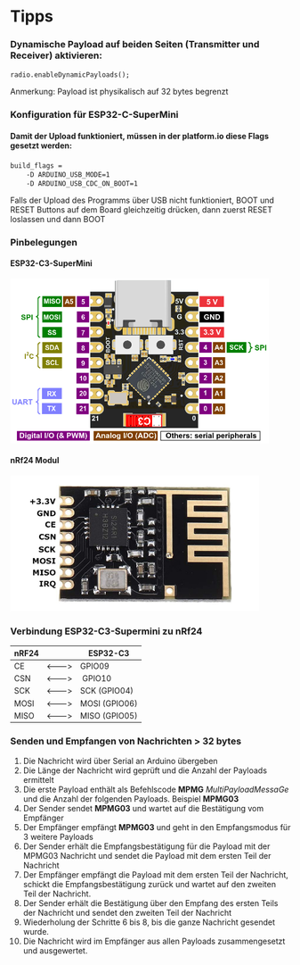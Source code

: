 # Tipps

### Dynamische Payload auf beiden Seiten (Transmitter und Receiver) aktivieren:

    radio.enableDynamicPayloads();

Anmerkung: Payload ist physikalisch auf 32 bytes begrenzt

### Konfiguration für ESP32-C-SuperMini

#### Damit der Upload funktioniert, müssen in der platform.io diese Flags gesetzt werden:

    build_flags =
        -D ARDUINO_USB_MODE=1
        -D ARDUINO_USB_CDC_ON_BOOT=1

Falls der Upload des Programms über USB nicht funktioniert, BOOT und RESET Buttons auf dem Board gleichzeitig drücken, dann zuerst RESET loslassen und dann BOOT

### Pinbelegungen

#### ESP32-C3-SuperMini

<img src="esp32_c3_supermini_pinout_top_big_logo.png" width="465" height="295" />

#### nRf24 Modul

<img src="NRF24-SMD-PINOUT.jpg" width="447" height="243" />

### Verbindung ESP32-C3-Supermini zu nRf24

| nRF24 |       | ESP32-C3      |
| ----- | ----- | ------------- |
| CE    | <---> | GPIO09        |
| CSN   | <---> |  GPIO10       |
| SCK   | <---> | SCK (GPIO04)  |
| MOSI  | <---> | MOSI (GPIO06) |
| MISO  | <---> | MISO (GPIO05) |

### Senden und Empfangen von Nachrichten > 32 bytes

1. Die Nachricht wird über Serial an Arduino übergeben
2. Die Länge der Nachricht wird geprüft und die Anzahl der Payloads ermittelt
3. Die erste Payload enthält als Befehlscode **MPMG** _MultiPayloadMessaGe_ und die Anzahl der folgenden Payloads. Beispiel **MPMG03**
4. Der Sender sendet **MPMG03** und wartet auf die Bestätigung vom Empfänger
5. Der Empfänger empfängt **MPMG03** und geht in den Empfangsmodus für 3 weitere Payloads
6. Der Sender erhält die Empfangsbestätigung für die Payload mit der MPMG03 Nachricht und sendet die Payload mit dem ersten Teil der Nachricht
7. Der Empfänger empfängt die Payload mit dem ersten Teil der Nachricht, schickt die Empfangsbestätigung zurück und wartet auf den zweiten Teil der Nachricht.
8. Der Sender erhält die Bestätigung über den Empfang des ersten Teils der Nachricht und sendet den zweiten Teil der Nachricht
9. Wiederholung der Schritte 6 bis 8, bis die ganze Nachricht gesendet wurde.
10. Die Nachricht wird im Empfänger aus allen Payloads zusammengesetzt und ausgewertet.
